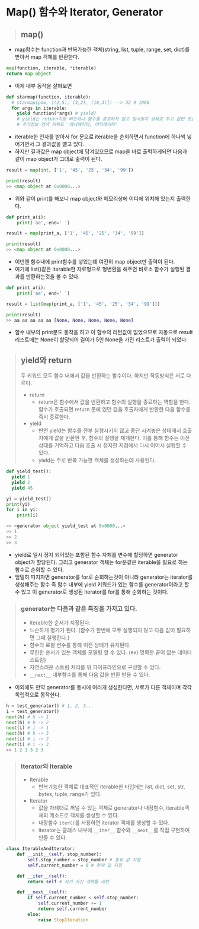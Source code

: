 # Map() 함수와 Iterator, Generator
> ## map()
- map함수는 function과 반복가능한 객체(string, list, tuple, range, set, dict)를 받아서 map 객체를 반환한다.
  
```python
map(function, iterable, *iterable)
return map object
```
  
- 이제 내부 동작을 살펴보면
  
```python
def starmap(function, iterable):
  # starmap(pow, [(2,5), (3,2), (10,3)]) --> 32 9 1000
  for args in iterable:
    yield function(*args) # yield?
    # yield는 return이랑 비슷하나 함수를 종료하지 않고 일시정지 상태로 두고 값만 호출자에게 반환한 후 함수의 실행을 진행한다.
    # 추가정보 검색 키워드 '제너레이터, 이터레이터'
```
- iterable한 인자를 받아서 for 문으로 iterable을 순회하면서 function에 하나씩 넣어가면서 그 결과값을 뱉고 있다.
- 하지만 결과값은 map object에 담겨있으므로 map을 바로 출력하게되면 다음과 같이 map object가 그대로 출력이 된다.
```python
result = map(int, ['1', '45', '25', '34', '99'])

print(result)
>> <map object at 0x0000...>
```
- 위와 같이 print를 해보니 map object와 메모리상에 어디에 위치해 있는지 출력한다.
```python
def print_a(i): 
    print('aa', end=' ')

result = map(print_a, ['1', '45', '25', '34', '99'])

print(result)
>> <map object at 0x0000...>
```
- 이번엔 함수내에 print함수를 넣었는데 여전히 map object만 출력이 된다. 
- 여기에 list()같은 iterable한 자료형으로 형변환을 해주면 비로소 함수가 실행된 결과를 반환하는것을 볼 수 있다.
```python
def print_a(i): 
    print('aa', end=' ')

result = list(map(print_a, ['1', '45', '25', '34', '99']))

print(result)
>> aa aa aa aa aa [None, None, None, None, None]
```
- 함수 내부의 print문도 동작을 하고 이 함수의 리턴값이 없었으므로 자동으로 result리스트에는 None이 할당되어 길이가 5인 None을 가진 리스트가 출력이 되었다.

> yield와 return
>---
> 두 키워드 모두 함수 내에서 값을 반환하는 함수이다. 하지만 작동방식은 서로 다르다.
>- return
>   - return은 함수에서 값을 반환하고 함수의 실행을 종료하는 역할을 한다. 함수가 호출되면 return 문에 있던 값을 호출자에게 반환한 다음 함수를 즉시 종료한다.
>- yield
>   - 반면 yield는 함수를 전부 실행시키지 않고 중단 시켜놓은 상태에서 호출자에게 값을 반환한 후, 함수의 실행을 재개한다. 이를 통해 함수는 이전 상태를 기억하고 다음 호출 시 정지한 지점에서 다시 이어서 실행할 수 있다. 
>   - yield는 주로 반복 가능한 객체를 생성하는데 사용된다.

```python
def yield_test(): 
  yield 1
  yield 2
  yield 45

yi = yield_test()
print(yi)
for i in yi: 
    print(i)

>> <generator object yield_test at 0x0000...>
>> 1
>> 2
>> 3
``` 
- yield로 일시 정지 되어있는 포함된 함수 자체를 변수에 할당하면 generator object가 할당된다. 그리고 generator 객체는 for문같은 iterable을 필요로 하는 함수로 순회할 수 있다. 
- 엄밀히 따지자면 generator를 for로 순회하는것이 아니라 generator는 iterator를 생성해주는 함수 즉 함수 내부에 yield 키워드가 있는 함수를 generator이라고 할 수 있고 이 generator로 생성된 iterator를 for를 통해 순회하는 것이다.
>### generator는 다음과 같은 특징을 가지고 있다.
>- iterable한 순서가 지정된다.
>- 느슨하게 평가가 된다. (함수가 한번에 모두 실행되지 않고 다음 값이 필요하면 그때 실행한다.)
>- 함수의 로컬 변수를 통해 이전 상태가 유지된다.
>- 무한한 순서가 있는 객체를 모델링 할 수 있다. (ex) 명확한 끝이 없는 데이터 스트림)
>- 자연스러운 스트림 처리를 위 파이프라인으로 구성할 수 있다. 
>- `__next__` 내부함수를 통해 다음 값을 반환 받을 수 있다. 

- 이외에도 만약 generator를 동시에 여러개 생성한다면, 서로가 다른 객체이며 각각 독립적으로 동작한다.
```python
h = test_generator() # 1, 2, 3...
i = test_generator()
next(h) # h -> 1
next(h) # h -> 2
next(i) # i -> 1
next(h) # h -> 3
next(i) # i -> 2
next(i) # i -> 3
>> 1 2 1 3 2 3
```

>### Iterator와 Iterable
>- Iterable
>   - 반복가능한 객체로 대표적인 iterable한 타입에는 list, dict, set, str, bytes, tuple, range가 있다.
>- Iterator
>   - 값을 차례대로 꺼낼 수 있는 객체로 generator나 내장함수, iterable객체의 메소드로 객체를 생성할 수 있다.
>   - 내장함수 `iter()`를 사용하면 iterator 객체를 생성할 수 있다. 
>   - iterator는 클래스 내부에 `__iter__` 함수와 `__next__`를 직접 구현하여 만들 수 있다.
```python
class IterableAndIterator:
    def __init__(self, stop_number):
        self.stop_number = stop_number # 종료 값 지정
        self.current_number = 0 # 현재 값 지정

    def __iter__(self):
        return self # 자기 자신 객체를 리턴

    def __next__(self):
        if self.current_number < self.stop_number:
            self.current_number += 1
            return self.current_number
        else:
            raise StopIteration
```